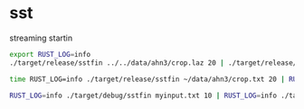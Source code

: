 # sst

streaming startin


```bash
export RUST_LOG=info
./target/release/sstfin ../../data/ahn3/crop.laz 20 | ./target/release/sstdt | ./target/release/sstobj > ~/temp/hugo.obj
```


```bash
time RUST_LOG=info ./target/release/sstfin ~/data/ahn3/crop.txt 20 | RUST_LOG=info ./target/release/sstdt > ~/temp/z.txt
```

```bash
RUST_LOG=info ./target/debug/sstfin myinput.txt 10 | RUST_LOG=info ./target/debug/sstdt
```


